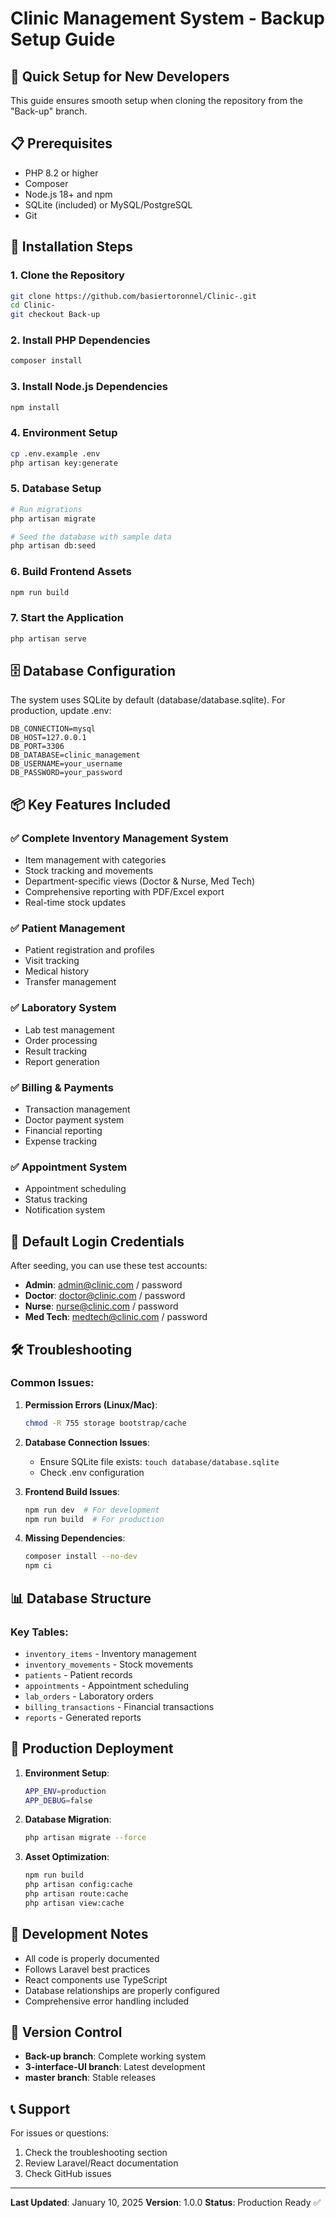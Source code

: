 # Clinic Management System - Backup Setup Guide

## 🚀 Quick Setup for New Developers

This guide ensures smooth setup when cloning the repository from the "Back-up" branch.

## 📋 Prerequisites

- PHP 8.2 or higher
- Composer
- Node.js 18+ and npm
- SQLite (included) or MySQL/PostgreSQL
- Git

## 🔧 Installation Steps

### 1. Clone the Repository
```bash
git clone https://github.com/basiertoronnel/Clinic-.git
cd Clinic-
git checkout Back-up
```

### 2. Install PHP Dependencies
```bash
composer install
```

### 3. Install Node.js Dependencies
```bash
npm install
```

### 4. Environment Setup
```bash
cp .env.example .env
php artisan key:generate
```

### 5. Database Setup
```bash
# Run migrations
php artisan migrate

# Seed the database with sample data
php artisan db:seed
```

### 6. Build Frontend Assets
```bash
npm run build
```

### 7. Start the Application
```bash
php artisan serve
```

## 🗄️ Database Configuration

The system uses SQLite by default (database/database.sqlite). For production, update .env:

```env
DB_CONNECTION=mysql
DB_HOST=127.0.0.1
DB_PORT=3306
DB_DATABASE=clinic_management
DB_USERNAME=your_username
DB_PASSWORD=your_password
```

## 📦 Key Features Included

### ✅ Complete Inventory Management System
- Item management with categories
- Stock tracking and movements
- Department-specific views (Doctor & Nurse, Med Tech)
- Comprehensive reporting with PDF/Excel export
- Real-time stock updates

### ✅ Patient Management
- Patient registration and profiles
- Visit tracking
- Medical history
- Transfer management

### ✅ Laboratory System
- Lab test management
- Order processing
- Result tracking
- Report generation

### ✅ Billing & Payments
- Transaction management
- Doctor payment system
- Financial reporting
- Expense tracking

### ✅ Appointment System
- Appointment scheduling
- Status tracking
- Notification system

## 🔐 Default Login Credentials

After seeding, you can use these test accounts:

- **Admin**: admin@clinic.com / password
- **Doctor**: doctor@clinic.com / password
- **Nurse**: nurse@clinic.com / password
- **Med Tech**: medtech@clinic.com / password

## 🛠️ Troubleshooting

### Common Issues:

1. **Permission Errors (Linux/Mac)**:
   ```bash
   chmod -R 755 storage bootstrap/cache
   ```

2. **Database Connection Issues**:
   - Ensure SQLite file exists: `touch database/database.sqlite`
   - Check .env configuration

3. **Frontend Build Issues**:
   ```bash
   npm run dev  # For development
   npm run build  # For production
   ```

4. **Missing Dependencies**:
   ```bash
   composer install --no-dev
   npm ci
   ```

## 📊 Database Structure

### Key Tables:
- `inventory_items` - Inventory management
- `inventory_movements` - Stock movements
- `patients` - Patient records
- `appointments` - Appointment scheduling
- `lab_orders` - Laboratory orders
- `billing_transactions` - Financial transactions
- `reports` - Generated reports

## 🚀 Production Deployment

1. **Environment Setup**:
   ```bash
   APP_ENV=production
   APP_DEBUG=false
   ```

2. **Database Migration**:
   ```bash
   php artisan migrate --force
   ```

3. **Asset Optimization**:
   ```bash
   npm run build
   php artisan config:cache
   php artisan route:cache
   php artisan view:cache
   ```

## 📝 Development Notes

- All code is properly documented
- Follows Laravel best practices
- React components use TypeScript
- Database relationships are properly configured
- Comprehensive error handling included

## 🔄 Version Control

- **Back-up branch**: Complete working system
- **3-interface-UI branch**: Latest development
- **master branch**: Stable releases

## 📞 Support

For issues or questions:
1. Check the troubleshooting section
2. Review Laravel/React documentation
3. Check GitHub issues

---

**Last Updated**: January 10, 2025
**Version**: 1.0.0
**Status**: Production Ready ✅
